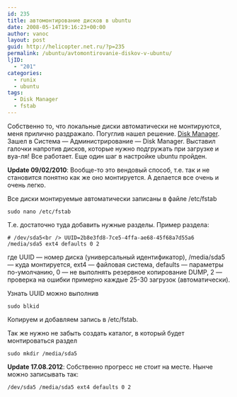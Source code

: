 ```yaml
---
id: 235
title: автомонтирование дисков в ubuntu
date: 2008-05-14T19:16:23+00:00
author: vanoc
layout: post
guid: http://helicopter.net.ru/?p=235
permalink: /ubuntu/avtomontirovanie-diskov-v-ubuntu/
ljID:
  - "201"
categories:
  - runix
  - ubuntu
tags:
  - Disk Manager
  - fstab
---
```

Собственно то, что локальные диски автоматически не монтируются, меня прилично раздражало. Погуглив нашел решение. [Disk Manager](http://packages.ubuntu.com/intrepid/all/disk-manager/download). Зашел в Система &#8212; Администрирование &#8212; Disk Manager. Выставил галочки напротив дисков, которые нужно подгружать при загрузке и вуа-ля! Все работает. Еще один шаг в настройке ubuntu пройден.

**Update 09/02/2010**: Вообще-то это вендовый способ, т.е. так и не становится понятно как же оно монтируется. А делается все очень и очень легко.

Все диски монтируемые автоматически записаны в файле /etc/fstab
  
`sudo nano /etc/fstab`
  
Т.е. достаточно туда добавить нужные разделы. Пример раздела:
  
`# /dev/sda5<br />
UUID=2b8e3fd8-7ce5-4ffa-ae68-45f68a7d55a6 /media/sda5 ext4 defaults 0 2`
  
где UUID &#8212; номер диска (универсальный идентификатор), /media/sda5 &#8212; куда монтируется, ext4 &#8212; файловая система, defaults &#8212; параметры по-умолчанию, 0 &#8212; не выполнять резервное копирование DUMP, 2 &#8212; проверка на ошибки примерно каждые 25-30 загрузок (автоматически).

Узнать UUID можно выполнив
  
`sudo blkid`
  
Копируем и добавляем запись в /etc/fstab.

Так же нужно не забыть создать каталог, в который будет монтироваться раздел
  
`sudo mkdir /media/sda5`

**Update 17.08.2012**: Собственно прогресс не стоит на месте. Нынче можно записывать так:
  
`/dev/sda5 /media/sda5 ext4 defaults 0 2`